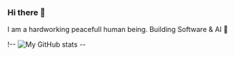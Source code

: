 ### Hi there 👋
I am a hardworking peacefull human being. Building Software & AI 👾

!-- ![My GitHub stats](https://github-readme-stats.vercel.app/api?username=gromdimon&count_private=true&show_icons=true&theme=transparent) --

